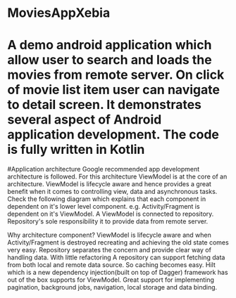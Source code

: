 # MoviesAppXebia
# A demo android application which allow user to search and loads the movies from remote server. On click of movie list item user can navigate to detail screen. It demonstrates several aspect of Android application development. The code is fully written in Kotlin
#Application architecture
Google recommended app development architecture is followed. For this architecture ViewModel is at the core of an architecture. ViewModel is lifecycle aware and hence provides a great benefit when it comes to controlling view, data and asynchronous tasks. Check the following diagram which explains that each component in dependent on it's lower level component. e.g. Activity/Fragment is dependent on it's ViewModel. A ViewModel is connected to repository. Repository's sole responsibility it to provide data from remote server.

Why architecture component?
ViewModel is lifecycle aware and when Activity/Fragment is destroyed recreating and achieving the old state comes very easy.
Repository separates the concern and provide clear way of handling data. With little refactoring A repository can support fetching data from both local and remote data source. So caching becomes easy.
Hilt which is a new dependency injection(built on top of Dagger) framework has out of the box supports for ViewModel.
Great support for implementing pagination, background jobs, navigation, local storage and data binding.

